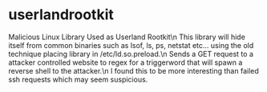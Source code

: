 # userlandrootkit
Malicious Linux Library Used as Userland Rootkit\n
This library will hide itself from common binaries such as lsof, ls, ps, netstat etc... using the old technique placing library in /etc/ld.so.preload.\n
Sends a GET request to a attacker controlled website to regex for a triggerword that will spawn a reverse shell to the attacker.\n
I found this to be more interesting than failed ssh requests which may seem suspicious.

